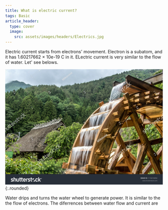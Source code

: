 ```yaml
---
title: What is electric current?
tags: Basic
article_header:
  type: cover
  image:
    src: assets/images/headers/Electrics.jpg
---
```


Electric current starts from electrons' movement. Electron is a subatom, and it has 1.60217662 × 10e-19 C in it. ELectric current is very similar to the flow of water. Let' see belows.

![waterwheel](assets\images\contents\waterwheel.jpg){:.rounded}

Water drips and turns the water wheel to generate power. It is similar to the the flow of electrons. The diferrences between water flow and current are 
